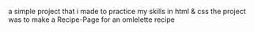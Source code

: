 a simple project that i made to practice my skills in html & css
the project was to make a Recipe-Page for an omlelette recipe
